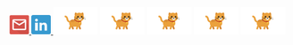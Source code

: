 <div align="center">
    <a href="mailto:larissa.magistrali@gmail.com">
    <img src="https://github.com/larissamagistrali/larissamagistrali/blob/master/img/img2.png" width="35px" height="35px" alt="Email"/>
  </a>
  <a href="https://www.linkedin.com/in/larissa-magistrali/">
    <img src="https://github.com/larissamagistrali/larissamagistrali/blob/master/img/img3.png" width="35px" height="35px" alt="LinkedIn"/>
  </a>

  
  <img src="https://github.com/larissamagistrali/larissamagistrali/blob/master/img/cat2.gif" width="80px">
  <img src="https://github.com/larissamagistrali/larissamagistrali/blob/master/img/cat2.gif" width="80px">
  <img src="https://github.com/larissamagistrali/larissamagistrali/blob/master/img/cat2.gif" width="80px">
  <img src="https://github.com/larissamagistrali/larissamagistrali/blob/master/img/cat2.gif" width="80px">
  <img src="https://github.com/larissamagistrali/larissamagistrali/blob/master/img/cat2.gif" width="80px">


</div>
